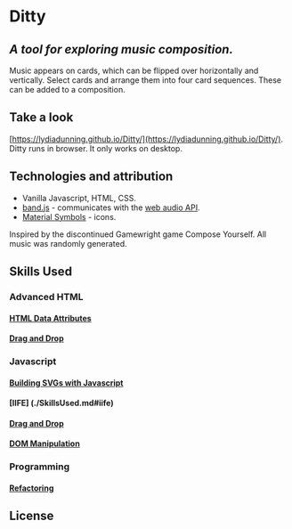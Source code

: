 # Ditty

## _A tool for exploring music composition._
Music appears on cards, which can be flipped over horizontally and vertically.
Select cards and arrange them into four card sequences. These can be
added to a composition.

## Take a look
[https://lydiadunning.github.io/Ditty/](https://lydiadunning.github.io/Ditty/).
Ditty runs in browser. It only works on desktop.


## Technologies and attribution
* Vanilla Javascript, HTML, CSS.
* [band.js](https://github.com/meenie/band.js) - communicates with the [web audio API](https://developer.mozilla.org/en-US/docs/Web/API/Web_Audio_API).
* [Material Symbols](https://fonts.google.com/icons) - icons.

Inspired by the discontinued Gamewright game Compose Yourself. 
All music was randomly generated.

## Skills Used

### Advanced HTML
#### [HTML Data Attributes](./SkillsUsed.md#data-attributes)
#### [Drag and Drop](./SkillsUsed.md#drag-drop)

### Javascript
#### [Building SVGs with Javascript](./SkillsUsed.md#svg-js)
#### [IIFE] (./SkillsUsed.md#iife)
#### [Drag and Drop](./SkillsUsed.md#drag-drop)
#### [DOM Manipulation](./SkillsUsed.md#dom)

### Programming
#### [Refactoring](./SkillsUsed.md#refactoring)

## License
